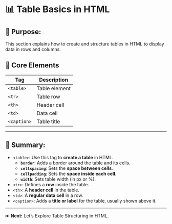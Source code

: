 # 📊 Table Basics in HTML

## 🎯 Purpose:

This section explains how to create and structure tables in HTML to display data in rows and columns.

## 📑 Core Elements

| **Tag**       | **Description**   |
| ------------- | ----------------- |
| `<table>`     | Table element     |
| `<tr>`        | Table row         |
| `<th>`        | Header cell       |
| `<td>`        | Data cell         |
| `<caption>`   | Table title       |

---

## 🔑 Summary:

- `<table>`: Use this tag to **create a table** in HTML.
  - **`border`**: Adds a border around the table and its cells.
  - **`cellspacing`**: Sets the **space between cells**.
  - **`cellpadding`**: Sets the **space inside each cell**.
  - **`width`**: Sets table width (in px or %).
- `<tr>`: Defines a **row** inside the table.
- `<th>`: A **header cell** in the table.
- `<td>`: A **regular data cell** in a row.
- `<caption>`: Adds a **title or label** for the table, usually shown above it.

---

⏭️ **Next:** Let’s Explore Table Structuring in HTML.
